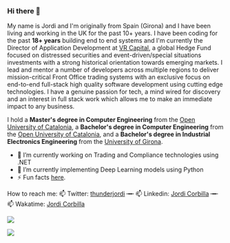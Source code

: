 ### Hi there 👋

My name is Jordi and I'm originally from Spain (Girona) and I have been living and working in the UK for the past 10+ years. I have been coding for the past **18+ years** building end to end systems and I'm currently the Director of Application Development at [VR Capital](http://www.uk.vr-capital.com/), a global Hedge Fund focused on distressed securities and event-driven/special situations investments with a strong historical orientation towards emerging markets. I lead and mentor a number of developers across multiple regions to deliver mission-critical Front Office trading systems with an exclusive focus on end-to-end full-stack high quality software development using cutting edge technologies. I have a genuine passion for tech, a mind wired for discovery and an interest in full stack work which allows me to make an immediate impact to any business.  

I hold a **Master's degree in Computer Engineering** from the [Open University of Catalonia](https://estudios.uoc.edu/es/masters-universitarios/ingenieria-informatica/presentacion), a **Bachelor's degree in Computer Engineering** from the [Open University of Catalonia](https://estudios.uoc.edu/es/grados/ingenieria-informatica/presentacion), and a **Bachelor's degree in Industrial Electronics Engineering** from the [University of Girona](https://www.udg.edu/en/estudia/Oferta-formativa/Graus/Fitxes?IDE=1048&ID=3105G0309).

- 🔭 I’m currently working on Trading and Compliance technologies using .NET
- 🌱 I’m currently implementing Deep Learning models using Python
- ⚡ Fun facts [here](https://github.com/JordiCorbilla/JordiCorbilla/blob/master/MoreAboutMe.md).

How to reach me:
📫 Twitter: [thunderjordi](https://twitter.com/thunderjordi) ╼╾ 📫 Linkedin: [Jordi Corbilla](https://www.linkedin.com/in/jordicollcorbilla/) ╼╾ 📫 Wakatime: [Jordi Corbilla](https://wakatime.com/@thunderjordi)

![](https://github-readme-stats.vercel.app/api?username=jordicorbilla&show_icons=true&title_color=fff&icon_color=79ff97&text_color=9f9f9f&bg_color=151515)

![](https://visitor-badge.glitch.me/badge?page_id=jordicorbilla.jordicorbilla)

<!--
**JordiCorbilla/JordiCorbilla** is a ✨ _special_ ✨ repository because its `README.md` (this file) appears on your GitHub profile.
![My github stats](https://github-readme-stats.vercel.app/api?username=jordicorbilla&show_icons=true)
Here are some ideas to get you started:

- 🔭 I’m currently working on ...
- 🌱 I’m currently learning ...
- 👯 I’m looking to collaborate on ...
- 🤔 I’m looking for help with ...
- 💬 Ask me about ...
- 📫 How to reach me: ...
- 😄 Pronouns: ...
- ⚡ Fun fact: ...
-->
